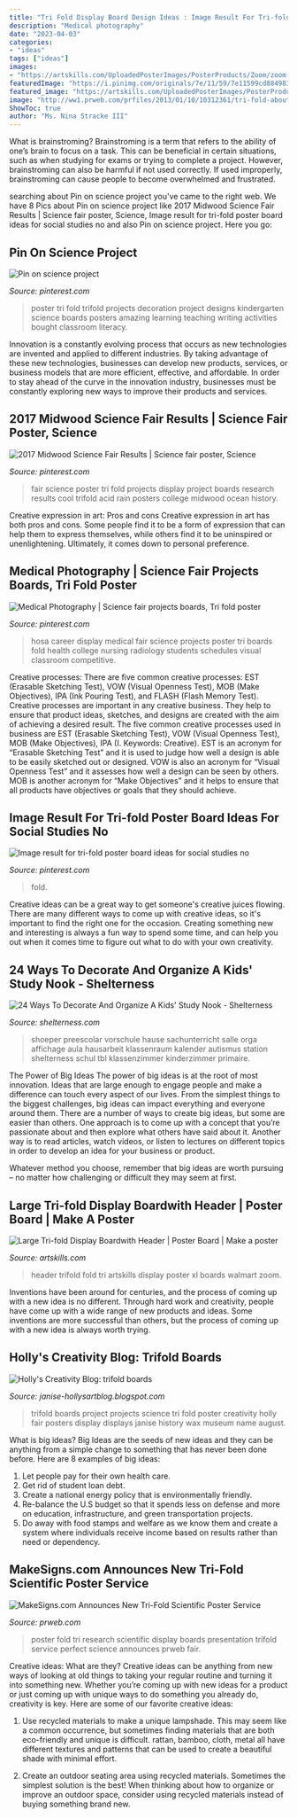 ```yaml
---
title: "Tri Fold Display Board Design Ideas : Image Result For Tri-fold Poster Board Ideas For Social Studies No"
description: "Medical photography"
date: "2023-04-03"
categories:
- "ideas"
tags: ["ideas"]
images:
- "https://artskills.com/UploadedPosterImages/PosterProducts/Zoom/zoom-1-TrifoldwHeader.jpg"
featuredImage: "https://i.pinimg.com/originals/7e/11/59/7e11599cd884983f750a93c9043fe75e.jpg"
featured_image: "https://artskills.com/UploadedPosterImages/PosterProducts/Zoom/zoom-1-TrifoldwHeader.jpg"
image: "http://ww1.prweb.com/prfiles/2013/01/10/10312361/tri-fold-about.jpg"
ShowToc: true
author: "Ms. Nina Stracke III"
---
```



What is brainstroming?
Brainstroming is a term that refers to the ability of one’s brain to focus on a task. This can be beneficial in certain situations, such as when studying for exams or trying to complete a project. However, brainstroming can also be harmful if not used correctly. If used improperly, brainstroming can cause people to become overwhelmed and frustrated.

	

		
searching about Pin on science project you've came to the right web. We have 8 Pics about Pin on science project like 2017 Midwood Science Fair Results | Science fair poster, Science, Image result for tri-fold poster board ideas for social studies no and also Pin on science project. Here you go:
		
    
## Pin On Science Project

<img loading=lazy src="https://i.pinimg.com/736x/54/d3/50/54d350f28dd604178219cca7daf1a09c--tri-fold-poster-board-poster-board-ideas.jpg" onerror="this.onerror=null;this.src='https://tse3.mm.bing.net/th?id=OIP.3khoS0xQOHnSLAJ29cdIsgHaFi&amp;pid=15.1';" alt="Pin on science project">

_Source: pinterest.com_

>poster tri fold trifold projects decoration project designs kindergarten science boards posters amazing learning teaching writing activities bought classroom literacy. 

	

Innovation is a constantly evolving process that occurs as new technologies are invented and applied to different industries. By taking advantage of these new technologies, businesses can develop new products, services, or business models that are more efficient, effective, and affordable. In order to stay ahead of the curve in the innovation industry, businesses must be constantly exploring new ways to improve their products and services.

    
## 2017 Midwood Science Fair Results | Science Fair Poster, Science

<img loading=lazy src="https://i.pinimg.com/736x/1b/df/4f/1bdf4fd1fbfe298278364780fc05f60c.jpg" onerror="this.onerror=null;this.src='https://tse2.mm.bing.net/th?id=OIP.p70obC2cvvR6l2D5mrPbwAHaHa&amp;pid=15.1';" alt="2017 Midwood Science Fair Results | Science fair poster, Science">

_Source: pinterest.com_

>fair science poster tri fold projects display project boards research results cool trifold acid rain posters college midwood ocean history. 

	

Creative expression in art: Pros and cons
Creative expression in art has both pros and cons. Some people find it to be a form of expression that can help them to express themselves, while others find it to be uninspired or unenlightening. Ultimately, it comes down to personal preference.

    
## Medical Photography | Science Fair Projects Boards, Tri Fold Poster

<img loading=lazy src="https://i.pinimg.com/originals/79/a8/48/79a8489c10978e3d697bd739fa2260d4.jpg" onerror="this.onerror=null;this.src='https://tse3.mm.bing.net/th?id=OIP.nmeKYHDtJOyyLQ11FmA-wQHaHK&amp;pid=15.1';" alt="Medical Photography | Science fair projects boards, Tri fold poster">

_Source: pinterest.com_

>hosa career display medical fair science projects poster tri boards fold health college nursing radiology students schedules visual classroom competitive. 

	

Creative processes: There are five common creative processes: EST (Erasable Sketching Test), VOW (Visual Openness Test), MOB (Make Objectives), IPA (Ink Pouring Test), and FLASH (Flash Memory Test).
Creative processes are important in any creative business. They help to ensure that product ideas, sketches, and designs are created with the aim of achieving a desired result. The five common creative processes used in business are EST (Erasable Sketching Test), VOW (Visual Openness Test), MOB (Make Objectives), IPA (I. Keywords: Creative).
 EST is an acronym for “Erasable Sketching Test” and it is used to judge how well a design is able to be easily sketched out or designed. VOW is also an acronym for “Visual Openness Test” and it assesses how well a design can be seen by others. MOB is another acronym for “Make Objectives” and it helps to ensure that all products have objectives or goals that they should achieve.

    
## Image Result For Tri-fold Poster Board Ideas For Social Studies No

<img loading=lazy src="https://i.pinimg.com/originals/7e/11/59/7e11599cd884983f750a93c9043fe75e.jpg" onerror="this.onerror=null;this.src='https://tse4.mm.bing.net/th?id=OIP.IZbwQFX9CA7RvrjscfSI-QAAAA&amp;pid=15.1';" alt="Image result for tri-fold poster board ideas for social studies no">

_Source: pinterest.com_

>fold. 

	

Creative ideas can be a great way to get someone's creative juices flowing. There are many different ways to come up with creative ideas, so it's important to find the right one for the occasion. Creating something new and interesting is always a fun way to spend some time, and can help you out when it comes time to figure out what to do with your own creativity.

    
## 24 Ways To Decorate And Organize A Kids&#039; Study Nook - Shelterness

<img loading=lazy src="https://i.shelterness.com/2016/08/25-tri-fold-board-for-kids-space.jpg" onerror="this.onerror=null;this.src='https://tse1.mm.bing.net/th?id=OIP.AvOKKzdop0EcBVns0KegWAHaLG&amp;pid=15.1';" alt="24 Ways To Decorate And Organize A Kids&#039; Study Nook - Shelterness">

_Source: shelterness.com_

>shoeper preescolar vorschule hause sachunterricht salle orga affichage aula hausarbeit klassenraum kalender autismus station shelterness schul tbl klassenzimmer kinderzimmer primaire. 

	

The Power of Big Ideas
The power of big ideas is at the root of most innovation. Ideas that are large enough to engage people and make a difference can touch every aspect of our lives. From the simplest things to the biggest challenges, big ideas can impact everything and everyone around them.
There are a number of ways to create big ideas, but some are easier than others. One approach is to come up with a concept that you’re passionate about and then explore what others have said about it. Another way is to read articles, watch videos, or listen to lectures on different topics in order to develop an idea for your business or product.

Whatever method you choose, remember that big ideas are worth pursuing – no matter how challenging or difficult they may seem at first.

    
## Large Tri-fold Display Boardwith Header | Poster Board | Make A Poster

<img loading=lazy src="https://artskills.com/UploadedPosterImages/PosterProducts/Zoom/zoom-1-TrifoldwHeader.jpg" onerror="this.onerror=null;this.src='https://tse4.mm.bing.net/th?id=OIP.LxCKkJ3EXtXv596SSnL98AHaHa&amp;pid=15.1';" alt="Large Tri-fold Display Boardwith Header | Poster Board | Make a poster">

_Source: artskills.com_

>header trifold fold tri artskills display poster xl boards walmart zoom. 

	

Inventions have been around for centuries, and the process of coming up with a new idea is no different. Through hard work and creativity, people have come up with a wide range of new products and ideas. Some inventions are more successful than others, but the process of coming up with a new idea is always worth trying.

    
## Holly&#039;s Creativity Blog: Trifold Boards

<img loading=lazy src="http://4.bp.blogspot.com/-VxV9CSQOvds/Ug1T4R6X2OI/AAAAAAAAApY/1m491PTjA5M/s640/P1100352.JPG" onerror="this.onerror=null;this.src='https://tse3.mm.bing.net/th?id=OIP.eiIxal-rTRUCwIUjwd_WWgHaE8&amp;pid=15.1';" alt="Holly&#039;s Creativity Blog: trifold boards">

_Source: janise-hollysartblog.blogspot.com_

>trifold boards project projects science tri fold poster creativity holly fair posters display displays janise history wax museum name august. 

	

What is big ideas?
Big Ideas are the seeds of new ideas and they can be anything from a simple change to something that has never been done before. Here are 8 examples of big ideas: 
1. Let people pay for their own health care. 
2. Get rid of student loan debt. 
3. Create a national energy policy that is environmentally friendly. 
4. Re-balance the U.S budget so that it spends less on defense and more on education, infrastructure, and green transportation projects. 
5. Do away with food stamps and welfare as we know them and create a system where individuals receive income based on results rather than need or dependency. 

    
## MakeSigns.com Announces New Tri-Fold Scientific Poster Service

<img loading=lazy src="http://ww1.prweb.com/prfiles/2013/01/10/10312361/tri-fold-about.jpg" onerror="this.onerror=null;this.src='https://tse4.mm.bing.net/th?id=OIP.h8hG_UK31ycrUQxZEJ_HbgHaFZ&amp;pid=15.1';" alt="MakeSigns.com Announces New Tri-Fold Scientific Poster Service">

_Source: prweb.com_

>poster fold tri research scientific display boards presentation trifold service perfect science announces prweb fair. 

	

Creative ideas: What are they?
Creative ideas can be anything from new ways of looking at old things to taking your regular routine and turning it into something new. Whether you’re coming up with new ideas for a product or just coming up with unique ways to do something you already do, creativity is key. Here are some of our favorite creative ideas: 
1. Use recycled materials to make a unique lampshade. This may seem like a common occurrence, but sometimes finding materials that are both eco-friendly and unique is difficult. rattan, bamboo, cloth, metal all have different textures and patterns that can be used to create a beautiful shade with minimal effort. 

2. Create an outdoor seating area using recycled materials. Sometimes the simplest solution is the best! When thinking about how to organize or improve an outdoor space, consider using recycled materials instead of buying something brand new.

